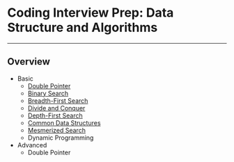 # Coding Interview Prep: Data Structure and Algorithms

---

## Overview

* Basic
    * [Double Pointer](basic/02-two-pointers/README.md)
    * [Binary Search](basic/03-binary-search/README.md)
    * [Breadth-First Search](basic/04-bfs/README.md)
    * [Divide and Conquer](basic/05-divide-and-conquer/README.md)
    * [Depth-First Search](basic/06-dfs/README.md)
    * [Common Data Structures](basic/07-common-data-structures/README.md)
    * [Mesmerized Search](basic/08-mesmerized-search/README.md)
    * Dynamic Programming
* Advanced
    * Double Pointer